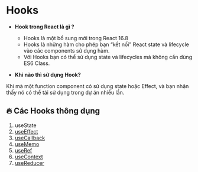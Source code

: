 # Hooks

- **Hook trong React là gì ?**

  - Hooks là một bổ sung mới trong React 16.8
  - Hooks là những hàm cho phép bạn “kết nối” React state và lifecycle vào các components sử dụng hàm.
  - Với Hooks bạn có thể sử dụng state và lifecycles mà không cần dùng ES6 Class.

- **Khi nào thì sử dụng Hook?**


Khi mà một function component có sử dụng state hoặc Effect, và bạn nhận thấy nó có thể tái sử dụng trong dự án nhiều lần.


## 🔥 Các Hooks thông dụng

1. useState
2. [useEffect](useEffect.md)
3. [useCallback](useCallback.md)
4. [useMemo](useMemo.md)
5. [useRef](useRef.md)
6. [useContext](useContext.md)
7. [useReducer](useReducer.md)


